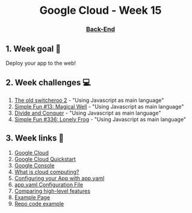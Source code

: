 <h1 align="center">Google Cloud - Week 15</h1>
<h3 align="center"><a href="https://www.techopedia.com/definition/29568/back-end-developer" target="_blank">Back-End</a></h3>

## 1. Week goal 🏁
<p>Deploy your app to the web!</p>

## 2. Week challenges 💻
1. [The old switcheroo 2](https://www.codewars.com/kata/55d6a0e4ededb894be000005)  - "Using Javascript as main language"
2. [Simple Fun #13: Magical Well](https://www.codewars.com/kata/588463cae61257e44600006d) - "Using Javascript as main language"
3. [Divide and Conquer](https://www.codewars.com/kata/57eaec5608fed543d6000021) - "Using Javascript as main language"
4. [Simple Fun #336: Lonely Frog](https://www.codewars.com/kata/5954b48ad8e0053403000040) - "Using Javascript as main language"

## 3. Week links 🔗
1. [Google Cloud](https://www.youtube.com/watch?v=5RGyepqiEGw&ab_channel=GoogleCloudTech)
2. [Google Cloud Quickstart](https://cloud.google.com/sdk/docs/quickstart)
3. [Google Console](https://console.cloud.google.com)
4. [What is cloud computing?](https://www.youtube.com/watch?v=M988_fsOSWo&ab_channel=Simplilearn)
5. [Configuring your App with app.yaml](https://cloud.google.com/appengine/docs/flexible/nodejs/configuring-your-app-with-app-yaml)
6. [app.yaml Configuration File](https://cloud.google.com/appengine/docs/flexible/nodejs/reference/app-yaml)
7. [Comparing high-level features](https://cloud.google.com/appengine/docs/the-appengine-environments#comparing_environments)
8. [Example Page](https://myshop-311923.wn.r.appspot.com/)
9. [Repo code example](https://github.com/yosefmarr/deploying)